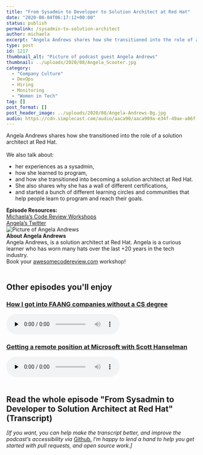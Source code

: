 ```yaml
---
title: "From Sysadmin to Developer to Solution Architect at Red Hat"
date: "2020-08-04T06:17:12+00:00"
status: publish
permalink: /sysadmin-to-solution-architect
author: michaela
excerpt: "Angela Andrews shares how she transitioned into the role of a solution architect at Red Hat. "
type: post
id: 1217
thumbnail_alt: "Picture of podcast guest Angela Andrews"
thumbnail: ../uploads/2020/08/Angela_Scooter.jpg
category:
  - "Company Culture"
  - DevOps
  - Hiring
  - Monitoring
  - "Women in Tech"
tag: []
post_format: []
post_header_image: ../uploads/2020/08/Angela-Andrews-Bg.jpg
audio: https://cdn.simplecast.com/audio/aaca90/aaca909a-e34f-49ae-a86f-f59e4fa807f0/f3b7dbb9-70fc-458f-9af8-1a58c3d240a4/angela-andrews-readyy_tc.mp3
---
```


<div class="episode-about">
Angela Andrews shares how she transitioned into the role of a solution architect at Red Hat.
<br/> <br/>We also talk about:
<ul>
<li> her experiences as a sysadmin,</li>
<li> how she learned to program,</li>
<li> and how she transitioned into becoming a solution architect at Red Hat.</li>
<li> She also shares why she has a wall of different certifications,</li>
<li> and started a bunch of different learning circles and communities that help people learn to program and reach their goals.</li>
</ul>
</div>
<div class=" episode-links">
<b>Episode Resources:</b><br/>
<a href="https://www.michaelagreiler.com/workshops/">Michaela’s Code Review Workshops</a><br/>
<a href="https://twitter.com/ScooterPhoenix">Angela’s Twitter</a><br/>
<!--<a href="">THIRD LINK</a><br/>-->
</div>

<div class="row pt-2 align-items-center">
<div class="col-4 guest-picture">
<img src="../uploads/2020/08/Angela_Scooter.jpg" alt="Picture of Angela Andrews"/>
</div>
<div class="col-8 guest-about">
<b>About Angela Andrews</b><br/>
Angela Andrews, is a solution architect at Red Hat. Angela is a curious learner who has worn many hats over the last +20 years in the tech industry.
</div>
</div>

<div class="sponsorship">
Book your <a href="https://www.michaelagreiler.com/workshops">awesomecodereview.com</a> workshop!
</div>
<br/>
<div>
  <h2>Other episodes you'll enjoy</h2>
    <div class="row-md-6">
      <div class="row g-0 border rounded overflow-hidden flex-md-row mb-4 shadow-sm h-md-250 position-relative">
          <div class="col p-4 d-flex flex-column position-static">
            <h3 class="mb-0"><a href="https://software-engineering-unlocked.com/faang-job-without-cs-degree/">How I got into FAANG companies without a CS degree</a></h3>
  <audio controls preload="none">
                <source src="https://cdn.simplecast.com/audio/aaca909a-e34f-49ae-a86f-f59e4fa807f0/episodes/2ec3af9e-9a17-4ccd-95df-0e9b1a03ecc6/audio/66ec2bf9-b1d0-4ae3-868e-9017bb8cc4ee/default_tc.mp3" />
              </audio>
          </div>
        </div>
      </div>
    <div class="row-md-6">
      <div class="row g-0 border rounded overflow-hidden flex-md-row mb-4 shadow-sm h-md-250 position-relative">
          <div class="col p-4 d-flex flex-column position-static">
            <h3 class="mb-0"><a href="https://software-engineering-unlocked.com/episode-2-scott-hanselman/">Getting a remote position at Microsoft with Scott Hanselman</a></h3>
  <audio controls preload="none">
                <source src="https://cdn.simplecast.com/audio/aaca90/aaca909a-e34f-49ae-a86f-f59e4fa807f0/b94c57a5-9afe-4853-be2f-b4d147fb62bf/scott_episode2_ready_tc.mp3" />
              </audio>
          </div>
        </div>
      </div>
</div>
<br/>

## Read the whole episode "From Sysadmin to Developer to Solution Architect at Red Hat" (Transcript)

_\[If you want, you can help make the transcript better, and improve the podcast’s accessibility via_ [Github](https://github.com/mgreiler/se-unlocked/tree/master/Transcripts)_[.](https://github.com/mgreiler/se-unlocked/tree/master/Transcripts) I’m happy to lend a hand to help you get started with pull requests, and open source work.\]_

